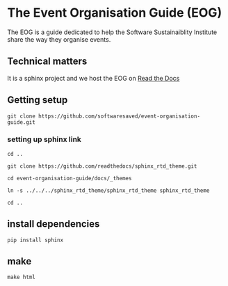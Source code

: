 # The Event Organisation Guide (EOG)
The EOG is a guide dedicated to help the Software Sustainaiblity Institute share the way they organise events.

## Technical matters
It is a sphinx project and we host the EOG on [Read the Docs](https://event-organisation-guide.readthedocs.io/)

## Getting setup

`git clone https://github.com/softwaresaved/event-organisation-guide.git`

### setting up sphinx link

`cd ..`

`git clone https://github.com/readthedocs/sphinx_rtd_theme.git`

`cd event-organisation-guide/docs/_themes`

`ln -s ../../../sphinx_rtd_theme/sphinx_rtd_theme sphinx_rtd_theme`

`cd ..`

## install dependencies

`pip install sphinx`

## make

`make html`



